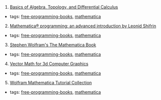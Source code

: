 1. [Basics of Algebra, Topology, and Differential Calculus](http://www.cis.upenn.edu/~jean/math-basics.pdf)
  * tags: [free-programming-books](tags/free-programming-books.md), [mathematica](tags/mathematica.md)
2. [Mathematica® programming: an advanced introduction by Leonid Shifrin](http://www.mathprogramming-intro.org)
  * tags: [free-programming-books](tags/free-programming-books.md), [mathematica](tags/mathematica.md)
3. [Stephen Wolfram's The Mathematica Book](http://reference.wolfram.com/legacy/v5_2/)
  * tags: [free-programming-books](tags/free-programming-books.md), [mathematica](tags/mathematica.md)
4. [Vector Math for 3d Computer Graphics](http://chortle.ccsu.edu/VectorLessons/index.html)
  * tags: [free-programming-books](tags/free-programming-books.md), [mathematica](tags/mathematica.md)
5. [Wolfram Mathematica Tutorial Collection](http://www.wolfram.com/learningcenter/tutorialcollection/)
  * tags: [free-programming-books](tags/free-programming-books.md), [mathematica](tags/mathematica.md)
